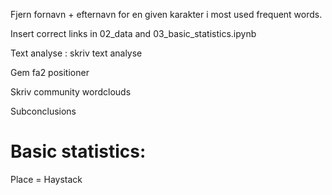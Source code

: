 


Fjern fornavn + efternavn for en given karakter i most used frequent words.

Insert correct links in 02_data and 03_basic_statistics.ipynb

Text analyse : skriv text analyse 

Gem fa2 positioner 

Skriv community wordclouds

Subconclusions

# Basic statistics: 
Place  = Haystack


